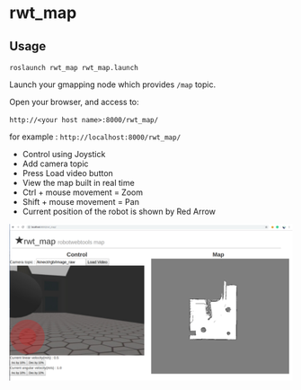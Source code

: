 rwt_map
====================

Usage
-----
```
roslaunch rwt_map rwt_map.launch 
```
Launch your gmapping node which provides `/map` topic.

Open your browser, and access to:

`http://<your host name>:8000/rwt_map/`

for example : `http://localhost:8000/rwt_map/`

- Control using Joystick
- Add camera topic
- Press Load video button
- View the map built in real time
- Ctrl + mouse movement = Zoom
- Shift + mouse movement = Pan
- Current position of the robot is shown by Red Arrow 

![rwt_map.png](images/rwt_map.png)

